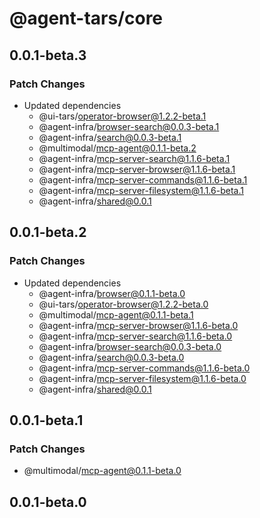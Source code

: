 # @agent-tars/core

## 0.0.1-beta.3

### Patch Changes

- Updated dependencies
  - @ui-tars/operator-browser@1.2.2-beta.1
  - @agent-infra/browser-search@0.0.3-beta.1
  - @agent-infra/search@0.0.3-beta.1
  - @multimodal/mcp-agent@0.1.1-beta.2
  - @agent-infra/mcp-server-search@1.1.6-beta.1
  - @agent-infra/mcp-server-browser@1.1.6-beta.1
  - @agent-infra/mcp-server-commands@1.1.6-beta.1
  - @agent-infra/mcp-server-filesystem@1.1.6-beta.1
  - @agent-infra/shared@0.0.1

## 0.0.1-beta.2

### Patch Changes

- Updated dependencies
  - @agent-infra/browser@0.1.1-beta.0
  - @ui-tars/operator-browser@1.2.2-beta.0
  - @multimodal/mcp-agent@0.1.1-beta.1
  - @agent-infra/mcp-server-browser@1.1.6-beta.0
  - @agent-infra/mcp-server-search@1.1.6-beta.0
  - @agent-infra/browser-search@0.0.3-beta.0
  - @agent-infra/search@0.0.3-beta.0
  - @agent-infra/mcp-server-commands@1.1.6-beta.0
  - @agent-infra/mcp-server-filesystem@1.1.6-beta.0
  - @agent-infra/shared@0.0.1

## 0.0.1-beta.1

### Patch Changes

- @multimodal/mcp-agent@0.1.1-beta.0

## 0.0.1-beta.0
